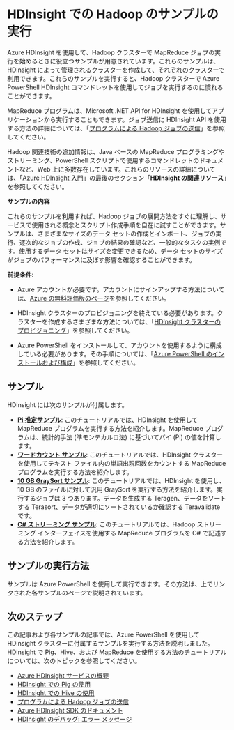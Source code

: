 <properties linkid="manage-services-hdinsight-run-Hadoop samples" urlDisplayName="Run Hadoop Samples in HDInsight" pageTitle="Run the Hadoop samples in HDInsight | Azure" metaKeywords="hdinsight, hdinsight sample,  hadoop, mapreduce" description="Get started using the Azure HDInsight service with the samples provided. Use PowerShell scripts that run MapReduce programs on data clusters." metaCanonical="" services="hdinsight" documentationCenter="" title="Run the Hadoop samples in HDInsight" authors="bradsev" solutions="" manager="paulettm" editor="cgronlun" />

<tags ms.service="hdinsight" ms.workload="big-data" ms.tgt_pltfrm="na" ms.devlang="na" ms.topic="article" ms.date="01/01/1900" ms.author="bradsev"></tags>

# HDInsight での Hadoop のサンプルの実行

Azure HDInsight を使用して、Hadoop クラスターで MapReduce ジョブの実行を始めるときに役立つサンプルが用意されています。これらのサンプルは、HDInsight によって管理されるクラスターを作成して、それぞれのクラスターで利用できます。これらのサンプルを実行すると、Hadoop クラスターで Azure PowerShell HDInsight コマンドレットを使用してジョブを実行するのに慣れることができます。

MapReduce プログラムは、Microsoft .NET API for HDInsight を使用してアプリケーションから実行することもできます。ジョブ送信に HDInsight API を使用する方法の詳細については、「[プログラムによる Hadoop ジョブの送信][]」を参照してください。

Hadoop 関連技術の追加情報は、Java ベースの MapReduce プログラミングやストリーミング、PowerShell スクリプトで使用するコマンドレットのドキュメントなど、Web 上に多数存在しています。これらのリソースの詳細については、「[Azure HDInsight 入門][]」の最後のセクション「**HDInsight の関連リソース**」を参照してください。

**サンプルの内容**

これらのサンプルを利用すれば、Hadoop ジョブの展開方法をすぐに理解し、サービスで使用される概念とスクリプト作成手順を自在に試すことができます。サンプルは、さまざまなサイズのデータ セットの作成とインポート、ジョブの実行、逐次的なジョブの作成、ジョブの結果の確認など、一般的なタスクの実例です。使用するデータ セットはサイズを変更できるため、データ セットのサイズがジョブのパフォーマンスに及ぼす影響を確認することができます。

**前提条件**:

-   Azure アカウントが必要です。アカウントにサインアップする方法については、[Azure の無料評価版のページ][]を参照してください。

-   HDInsight クラスターのプロビジョニングを終えている必要があります。クラスターを作成するさまざまな方法については、「[HDInsight クラスターのプロビジョニング][]」を参照してください。

-   Azure PowerShell をインストールして、アカウントを使用するように構成している必要があります。その手順については、「[Azure PowerShell のインストールおよび構成][]」を参照してください。

## サンプル

HDInsight には次のサンプルが付属します。

-   [**Pi 推定サンプル**][]: このチュートリアルでは、HDInsight を使用して MapReduce プログラムを実行する方法を紹介します。MapReduce プログラムは、統計的手法 (準モンテカルロ法) に基づいてパイ (Pi) の値を計算します。
-   [**ワードカウント サンプル**][]: このチュートリアルでは、HDInsight クラスターを使用してテキスト ファイル内の単語出現回数をカウントする MapReduce プログラムを実行する方法を紹介します。
-   [**10 GB GraySort サンプル**][]: このチュートリアルでは、HDInsight を使用し、10 GB のファイルに対して汎用 GraySort を実行する方法を紹介します。実行するジョブは 3 つあります。データを生成する Teragen、データをソートする Terasort、データが適切にソートされているか確認する Teravalidate です。
-   [**C# ストリーミング サンプル**][]: このチュートリアルでは、Hadoop ストリーミング インターフェイスを使用する MapReduce プログラムを C# で記述する方法を紹介します。

## サンプルの実行方法

サンプルは Azure PowerShell を使用して実行できます。その方法は、上でリンクされた各サンプルのページで説明されています。

## 次のステップ

この記事および各サンプルの記事では、Azure PowerShell を使用して HDInsight クラスターに付属するサンプルを実行する方法を説明しました。HDInsight で Pig、Hive、および MapReduce を使用する方法のチュートリアルについては、次のトピックを参照してください。

-   [Azure HDInsight サービスの概要][]
-   [HDInsight での Pig の使用][]
-   [HDInsight での Hive の使用][]
-   [プログラムによる Hadoop ジョブの送信][]
-   [Azure HDInsight SDK のドキュメント][]
-   [HDInsight のデバッグ: エラー メッセージ][]

  [プログラムによる Hadoop ジョブの送信]: ../hdinsight-submit-hadoop-jobs-programmatically/
  [Azure HDInsight 入門]: ../hdinsight-introduction/
  [Azure の無料評価版のページ]: http://azure.microsoft.com/en-us/pricing/free-trial/
  [HDInsight クラスターのプロビジョニング]: ../hdinsight-provision-clusters/
  [Azure PowerShell のインストールおよび構成]: ../install-configure-powershell/
  [**Pi 推定サンプル**]: ../hdinsight-sample-pi-estimator/
  [**ワードカウント サンプル**]: ../hdinsight-sample-wordcount/
  [**10 GB GraySort サンプル**]: ../hdinsight-sample-10gb-graysort/
  [**C# ストリーミング サンプル**]: ../hdinsight-sample-csharp-streaming/
  [Azure HDInsight サービスの概要]: ../hdinsight-get-started/
  [HDInsight での Pig の使用]: ../hdinsight-use-pig/
  [HDInsight での Hive の使用]: ../hdinsight-use-hive/
  [Azure HDInsight SDK のドキュメント]: http://msdnstage.redmond.corp.microsoft.com/en-us/library/dn479185.aspx
  [HDInsight のデバッグ: エラー メッセージ]: ../hdinsight-debug-jobs/
